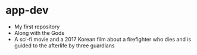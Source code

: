 # app-dev
- My first repository
- Along with the Gods
- A sci-fi movie and a 2017 Korean film about a firefighter who dies and is guided to the afterlife by three guardians
